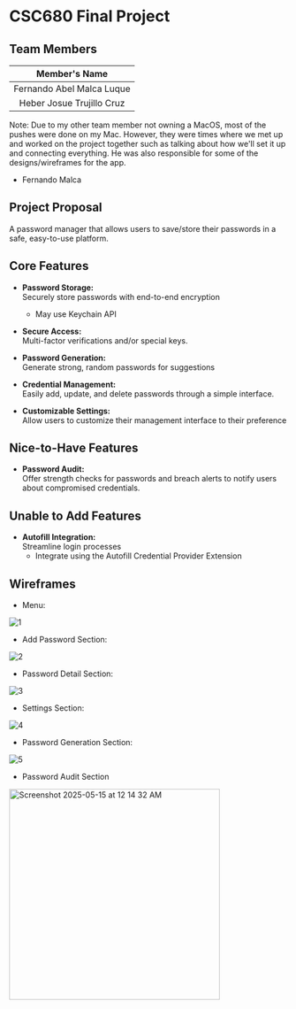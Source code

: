 # CSC680 Final Project

## Team Members

| Member's Name    | 
|:------------:|
| Fernando Abel Malca Luque  |
| Heber Josue Trujillo Cruz    | 

Note:
 Due to my other team member not owning a MacOS, most of the pushes were done on my Mac.
 However, they were times where we met up and worked on the project together such as 
 talking about how we'll set it up and connecting everything. He was also responsible for
 some of the designs/wireframes for the app.

 - Fernando Malca

## Project Proposal

A password manager that allows users to save/store their passwords in a safe, easy-to-use platform. 

## Core Features

- **Password Storage:**  
  Securely store passwords with end-to-end encryption
    - May use Keychain API

- **Secure Access:**  
  Multi-factor verifications and/or special keys.

- **Password Generation:**  
  Generate strong, random passwords for suggestions

- **Credential Management:**  
  Easily add, update, and delete passwords through a simple interface.

- **Customizable Settings:**  
  Allow users to customize their management interface to their preference

## Nice-to-Have Features

- **Password Audit:**  
  Offer strength checks for passwords and breach alerts to notify users about compromised credentials.

## Unable to Add Features
- **Autofill Integration:**  
  Streamline login processes
    - Integrate using the Autofill Credential Provider Extension

## Wireframes

- Menu:

![1](https://github.com/user-attachments/assets/07219c15-3969-4011-a7bf-87bbd1b44686)
- Add Password Section:

![2](https://github.com/user-attachments/assets/21421e21-89c5-4df8-a7dc-928cfc304873)
- Password Detail Section:

![3](https://github.com/user-attachments/assets/18e6aa7b-2c7f-43e6-a1f4-27fb725a81e9)
- Settings Section:

![4](https://github.com/user-attachments/assets/ae5313a5-0b51-4caa-83fb-5e66613976e1)
- Password Generation Section:

![5](https://github.com/user-attachments/assets/7bfb69a9-5d6f-4191-aa7e-506edf10dbe4)
- Password Audit Section
<img width="381" alt="Screenshot 2025-05-15 at 12 14 32 AM" src="https://github.com/user-attachments/assets/fade5fd3-a17f-4fac-a23a-dc486ee9a048" />
